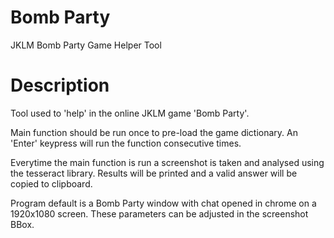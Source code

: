 # Bomb Party
JKLM Bomb Party Game Helper Tool

# Description
Tool used to 'help' in the online JKLM game 'Bomb Party'. 

Main function should be run once to pre-load the game dictionary. An 'Enter' keypress will run the function consecutive times. 

Everytime the main function is run a screenshot is taken and analysed using the tesseract library. Results will be printed and a valid answer will be copied to clipboard.

Program default is a Bomb Party window with chat opened in chrome on a 1920x1080 screen. These parameters can be adjusted in the screenshot BBox.
